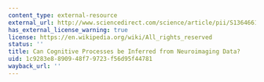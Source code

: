 ```yaml
---
content_type: external-resource
external_url: http://www.sciencedirect.com/science/article/pii/S1364661305003360
has_external_license_warning: true
license: https://en.wikipedia.org/wiki/All_rights_reserved
status: ''
title: Can Cognitive Processes be Inferred from Neuroimaging Data?
uid: 1c9283e8-8909-48f7-9723-f56d95f44781
wayback_url: ''
---
```

